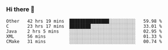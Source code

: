 ### Hi there 👋

<!--
**WShiBin/WShiBin** is a ✨ _special_ ✨ repository because its `README.md` (this file) appears on your GitHub profile.

Here are some ideas to get you started:

- 🔭 I’m currently working on ...
- 🌱 I’m currently learning ...
- 👯 I’m looking to collaborate on ...
- 🤔 I’m looking for help with ...
- 💬 Ask me about ...
- 📫 How to reach me: ...
- 😄 Pronouns: ...
- ⚡ Fun fact: ...
-->

<!--START_SECTION:waka-->
```text
Other   42 hrs 19 mins  ███████████████░░░░░░░░░░   59.98 % 
C       23 hrs 17 mins  ████████░░░░░░░░░░░░░░░░░   33.01 % 
Java    2 hrs 5 mins    ░░░░░░░░░░░░░░░░░░░░░░░░░   02.95 % 
XML     56 mins         ░░░░░░░░░░░░░░░░░░░░░░░░░   01.33 % 
CMake   31 mins         ░░░░░░░░░░░░░░░░░░░░░░░░░   00.74 %
```
<!--END_SECTION:waka-->
